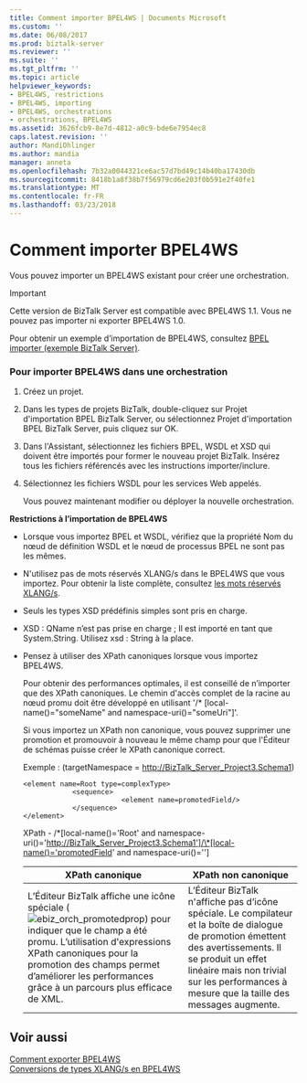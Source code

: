 ```yaml
---
title: Comment importer BPEL4WS | Documents Microsoft
ms.custom: ''
ms.date: 06/08/2017
ms.prod: biztalk-server
ms.reviewer: ''
ms.suite: ''
ms.tgt_pltfrm: ''
ms.topic: article
helpviewer_keywords:
- BPEL4WS, restrictions
- BPEL4WS, importing
- BPEL4WS, orchestrations
- orchestrations, BPEL4WS
ms.assetid: 3626fcb9-8e7d-4812-a0c9-bde6e7954ec8
caps.latest.revision: ''
author: MandiOhlinger
ms.author: mandia
manager: anneta
ms.openlocfilehash: 7b32a0044321ce6ac57d7bd49c14b40ba17430db
ms.sourcegitcommit: 8418b1a8f38b7f56979cd6e203f0b591e2f40fe1
ms.translationtype: MT
ms.contentlocale: fr-FR
ms.lasthandoff: 03/23/2018
---
```

# <a name="how-to-import-bpel4ws"></a>Comment importer BPEL4WS
Vous pouvez importer un BPEL4WS existant pour créer une orchestration.  
  
> [!IMPORTANT]
>  Cette version de BizTalk Server est compatible avec BPEL4WS 1.1. Vous ne pouvez pas importer ni exporter BPEL4WS 1.0.  
  
 Pour obtenir un exemple d’importation de BPEL4WS, consultez [BPEL importer (exemple BizTalk Server)](../core/bpel-import-biztalk-server-sample.md).  
  
### <a name="to-import-bpel4ws-into-an-orchestration"></a>Pour importer BPEL4WS dans une orchestration  
  
1.  Créez un projet.  
  
2.  Dans les types de projets BizTalk, double-cliquez sur Projet d'importation BPEL BizTalk Server, ou sélectionnez Projet d'importation BPEL BizTalk Server, puis cliquez sur OK.  
  
3.  Dans l'Assistant, sélectionnez les fichiers BPEL, WSDL et XSD qui doivent être importés pour former le nouveau projet BizTalk. Insérez tous les fichiers référencés avec les instructions importer/inclure.  
  
4.  Sélectionnez les fichiers WSDL pour les services Web appelés.  
  
     Vous pouvez maintenant modifier ou déployer la nouvelle orchestration.  
  
 **Restrictions à l’importation de BPEL4WS**  
  
-   Lorsque vous importez BPEL et WSDL, vérifiez que la propriété Nom du nœud de définition WSDL et le nœud de processus BPEL ne sont pas les mêmes.  
  
-   N'utilisez pas de mots réservés XLANG/s dans le BPEL4WS que vous importez. Pour obtenir la liste complète, consultez [les mots réservés XLANG/s](../core/xlang-s-reserved-words.md).  
  
-   Seuls les types XSD prédéfinis simples sont pris en charge.  
  
-   XSD : QName n’est pas prise en charge ; Il est importé en tant que System.String. Utilisez xsd : String à la place.  
  
-   Pensez à utiliser des XPath canoniques lorsque vous importez BPEL4WS.  
  
     Pour obtenir des performances optimales, il est conseillé de n’importer que des XPath canoniques. Le chemin d'accès complet de la racine au nœud promu doit être développé en utilisant '/* [local-name()="someName" and namespace-uri()="someUri"]'.  
  
     Si vous importez un XPath non canonique, vous pouvez supprimer une promotion et promouvoir à nouveau le même champ pour que l'Éditeur de schémas puisse créer le XPath canonique correct.  
  
     Exemple : (targetNamespace = http://BizTalk_Server_Project3.Schema1)  
  
    ```  
    <element name=Root type=complexType>  
                <sequence>  
                            <element name=promotedField/>  
                </sequence>  
    </element>  
    ```  
  
     XPath - /*[local-name()='Root' and namespace-uri()='http://BizTalk_Server_Project3.Schema1']/\*[local-name()='promotedField' and namespace-uri()='']  
  
    |XPath canonique|XPath non canonique|  
    |---------------------|--------------------------|  
    |L’Éditeur BizTalk affiche une icône spéciale (![](../core/media/ebiz-orch-promotedprop.gif "ebiz_orch_promotedprop")) pour indiquer que le champ a été promu. L’utilisation d'expressions XPath canoniques pour la promotion des champs permet d’améliorer les performances grâce à un parcours plus efficace de XML.|L’Éditeur BizTalk n'affiche pas d’icône spéciale. Le compilateur et la boîte de dialogue de promotion émettent des avertissements. Il se produit un effet linéaire mais non trivial sur les performances à mesure que la taille des messages augmente.|  
  
## <a name="see-also"></a>Voir aussi  
 [Comment exporter BPEL4WS](../core/how-to-export-bpel4ws.md)   
 [Conversions de types XLANG/s en BPEL4WS](../core/xlang-s-to-bpel4ws-type-conversions.md)